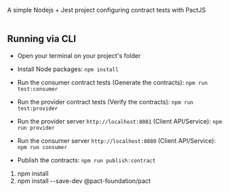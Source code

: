 A simple Nodejs + Jest project configuring contract tests with PactJS
<br>
<br>

## Running via CLI

- Open your terminal on your project's folder

- Install Node packages:
`npm install`

- Run the consumer contract tests (Generate the contracts):
`npm run test:consumer`

- Run the provider contract tests (Verify the contracts):
`npm run test:provider`

- Run the provider server  `http://localhost:8081`  (Client API/Service):
`npm run provider`

- Run the consumer server `http://localhost:8080` (Client API/Service):
`npm run consumer`

- Publish the contracts:
`npm run publish:contract`

1. npm install
2. npm install --save-dev @pact-foundation/pact
